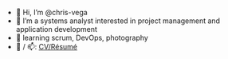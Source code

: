 - 👋 Hi, I’m @chris-vega
- 👀 I’m a systems analyst interested in project management and application development
- 🌱 learning scrum, DevOps, photography
- 💞️ / 📫: [CV/Résumé](https://chris-vega.github.io/cv/)

<!---
chris-vega/chris-vega is a ✨ special ✨ repository because its `README.md` (this file) appears on your GitHub profile.
You can click the Preview link to take a look at your changes.
--->
